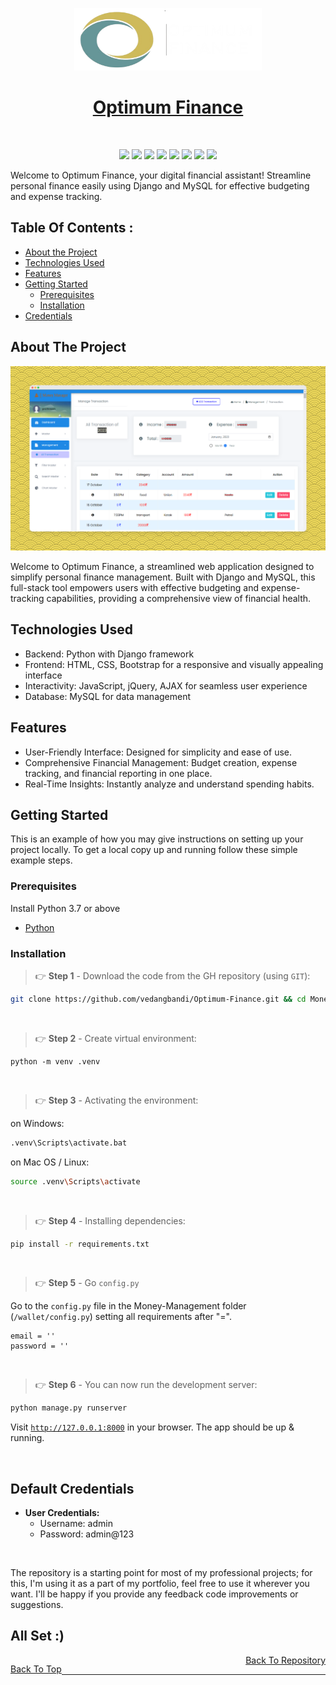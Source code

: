 <p id="top" align="center">
  <a href="" target="_blank">
    <img src="static/admin/folder/images/logo-money-manager.png" alt="Logo" width="300" height="100">
  </a>
</p>

<h1 align="center" class="dotted">
    <a href="" target="_blank">Optimum Finance</a>
</h1>

<br>

<p align="center">
  
<img src="https://img.shields.io/badge/Python-3776AB?logo=python&logoColor=white&style=for-the-badge" />
<img src="https://img.shields.io/badge/Django-092E20?logo=django&logoColor=white&style=for-the-badge" />
<img src="https://img.shields.io/badge/SQL%20Server-CC2927?logo=microsoft-sql-server&logoColor=white&style=for-the-badge" />
<img src="https://img.shields.io/badge/Html5-E34F26?logo=html5&logoColor=white&style=for-the-badge" />
<img src="https://img.shields.io/badge/Css3-1572B6?logo=css3&logoColor=white&style=for-the-badge" />
<img src="https://img.shields.io/badge/Vercel-181717?logo=vercel&logoColor=white&style=for-the-badge" />
<img src="https://img.shields.io/badge/Bootstrap-563D7C?logo=bootstrap&logoColor=white&style=for-the-badge" />
<img src="https://img.shields.io/badge/Github-181717?logo=github&logoColor=white&style=for-the-badge" />
<a href="https://github.com/vedangbandi/Optimum-Finance">

</a> 

</p>

Welcome to Optimum Finance, your digital financial assistant! Streamline personal finance easily using Django and MySQL for effective budgeting and expense tracking.






## Table Of Contents :

* [About the Project](#About-The-Project)
* [Technologies Used](#technologies-used)
* [Features](#Features)
* [Getting Started](#Getting-Started)
  * [Prerequisites](#Prerequisites)
  * [Installation](#installation)
* [Credentials](#Default-Credentials)



## About The Project

![Screen Shot](static/admin/folder/images/pretty-snap-25-09-2023.png)

Welcome to Optimum Finance, a streamlined web application designed to simplify personal finance management. Built with Django and MySQL, this full-stack tool empowers users with effective budgeting and expense-tracking capabilities, providing a comprehensive view of financial health.


## Technologies Used

- Backend: Python with Django framework
- Frontend: HTML, CSS, Bootstrap for a responsive and visually appealing interface
- Interactivity: JavaScript, jQuery, AJAX for seamless user experience
- Database: MySQL for data management


## Features

- User-Friendly Interface: Designed for simplicity and ease of use.
- Comprehensive Financial Management: Budget creation, expense tracking, and financial reporting in one place.
- Real-Time Insights: Instantly analyze and understand spending habits.


## Getting Started

This is an example of how you may give instructions on setting up your project locally.
To get a local copy up and running follow these simple example steps.


### Prerequisites

Install Python 3.7 or above

*  <a href="https://python.org/downloads/" target="_blank">Python</a>

### Installation

> 👉 **Step 1** - Download the code from the GH repository (using `GIT`):
```bash
git clone https://github.com/vedangbandi/Optimum-Finance.git && cd Money-Management
```

<br />

> 👉 **Step 2** - Create virtual environment:
```
python -m venv .venv
```

<br />

> 👉 **Step 3** - Activating the environment:

on Windows:
```bash
.venv\Scripts\activate.bat
```
on Mac OS / Linux:
```bash
source .venv\Scripts\activate
```

<br />

> 👉 **Step 4** - Installing dependencies:

```bash
pip install -r requirements.txt
```

<br />

> 👉 **Step 5** - Go `config.py`


Go to the `config.py` file in the Money-Management folder (`/wallet/config.py`) setting all requirements after "=". 

```
email = ''
password = ''
```

<br />

> 👉 **Step 6** - You can now run the development server:

```bash
python manage.py runserver
```

Visit [`http://127.0.0.1:8000`](http://localhost:8000) in your browser. The app should be up & running.

<br />

## Default Credentials

- **User Credentials:**
  - Username: admin
  - Password: admin@123








<br />

The repository is a starting point for most of my professional projects; for this, I'm using it as a part of my portfolio, feel free to use it wherever you want. I'll be happy if you provide any feedback code improvements or suggestions.





## All Set :)

<p style="float:left;" align="left">
  <a href="#top">Back To Top</a>
</p>

<p style="text-align:right;" align="right">
  <a href="https://github.com/vedangbandi/Optimum-Finance" target="_blank">Back To Repository</a>
</p>


---

